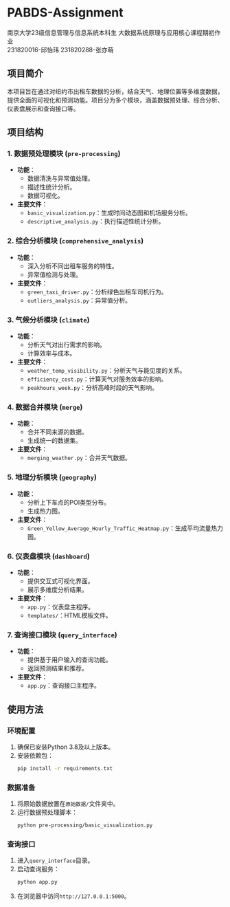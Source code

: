 # PABDS-Assignment
南京大学23级信息管理与信息系统本科生 大数据系统原理与应用核心课程期初作业  
231820016-邱怡玮 231820288-张亦萌

## 项目简介
本项目旨在通过对纽约市出租车数据的分析，结合天气、地理位置等多维度数据，提供全面的可视化和预测功能。项目分为多个模块，涵盖数据预处理、综合分析、仪表盘展示和查询接口等。

## 项目结构

### 1. 数据预处理模块 (`pre-processing`)
- **功能**：
  - 数据清洗与异常值处理。
  - 描述性统计分析。
  - 数据可视化。
- **主要文件**：
  - `basic_visualization.py`：生成时间动态图和机场服务分析。
  - `descriptive_analysis.py`：执行描述性统计分析。

### 2. 综合分析模块 (`comprehensive_analysis`)
- **功能**：
  - 深入分析不同出租车服务的特性。
  - 异常值检测与处理。
- **主要文件**：
  - `green_taxi_driver.py`：分析绿色出租车司机行为。
  - `outliers_analysis.py`：异常值分析。

### 3. 气候分析模块 (`climate`)
- **功能**：
  - 分析天气对出行需求的影响。
  - 计算效率与成本。
- **主要文件**：
  - `weather_temp_visibility.py`：分析天气与能见度的关系。
  - `efficiency_cost.py`：计算天气对服务效率的影响。
  - `peakhours_week.py`：分析高峰时段的天气影响。

### 4. 数据合并模块 (`merge`)
- **功能**：
  - 合并不同来源的数据。
  - 生成统一的数据集。
- **主要文件**：
  - `merging_weather.py`：合并天气数据。

### 5. 地理分析模块 (`geography`)
- **功能**：
  - 分析上下车点的POI类型分布。
  - 生成热力图。
- **主要文件**：
  - `Green_Yellow_Average_Hourly_Traffic_Heatmap.py`：生成平均流量热力图。

### 6. 仪表盘模块 (`dashboard`)
- **功能**：
  - 提供交互式可视化界面。
  - 展示多维度分析结果。
- **主要文件**：
  - `app.py`：仪表盘主程序。
  - `templates/`：HTML模板文件。

### 7. 查询接口模块 (`query_interface`)
- **功能**：
  - 提供基于用户输入的查询功能。
  - 返回预测结果和推荐。
- **主要文件**：
  - `app.py`：查询接口主程序。

## 使用方法

### 环境配置
1. 确保已安装Python 3.8及以上版本。
2. 安装依赖包：
   ```bash
   pip install -r requirements.txt
   ```

### 数据准备
1. 将原始数据放置在`原始数据/`文件夹中。
2. 运行数据预处理脚本：
   ```bash
   python pre-processing/basic_visualization.py
   ```


### 查询接口
1. 进入`query_interface`目录。
2. 启动查询服务：
   ```bash
   python app.py
   ```
3. 在浏览器中访问`http://127.0.0.1:5000`。


